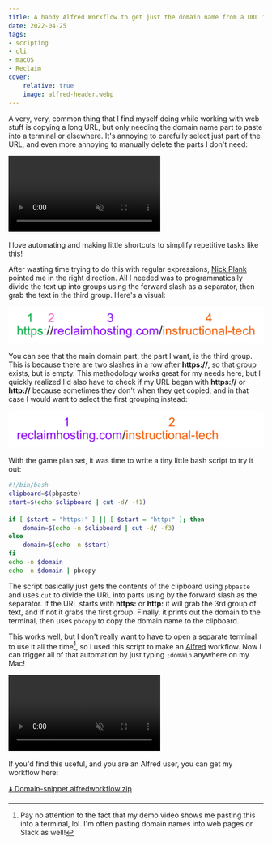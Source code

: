 ```yaml
---
title: A handy Alfred Workflow to get just the domain name from a URL in your clipboard
date: 2022-04-25
tags:
- scripting
- cli
- macOS
- Reclaim
cover:
    relative: true
    image: alfred-header.webp
---
```


A very, very, common thing that I find myself doing while working with web stuff is copying a long URL, but only needing the domain name part to paste into a terminal or elsewhere. It's annoying to carefully select just part of the URL, and even more annoying to manually delete the parts I don't need:

<video style="max-width:100%" autoplay loop muted controls>
	<source src="copypastebefore.mp4">
	Your browser does not support the video tag.
</video>

I love automating and making little shortcuts to simplify repetitive tasks like this!

After wasting time trying to do this with regular expressions, [Nick Plank](https://flyingchaucer.net) pointed me in the right direction. All I needed was to programmatically divide the text up into groups using the forward slash as a separator, then grab the text in the third group. Here's a visual:

![a URL divided into 4 parts deliminited by the forward slashes, color coded, starting with https://](slashdelimitors.webp)

You can see that the main domain part, the part I want, is the third group. This is because there are two slashes in a row after **https://**, so that group exists, but is empty. This methodology works great for my needs here, but I quickly realized I'd also have to check if my URL began with **https://** or **http://** because sometimes they don't when they get copied, and in that case I would want to select the first grouping instead:

![a URL divided into 2 parts deliminited by the forward slashes, color coded, not starting with https://](slashdelim2.webp)

With the game plan set, it was time to write a tiny little bash script to try it out:

```bash
#!/bin/bash
clipboard=$(pbpaste)
start=$(echo $clipboard | cut -d/ -f1)

if [ $start = "https:" ] || [ $start = "http:" ]; then
	domain=$(echo -n $clipboard | cut -d/ -f3)
else
	domain=$(echo -n $start)
fi
echo -n $domain
echo -n $domain | pbcopy
```

The script basically just gets the contents of the clipboard using `pbpaste` and uses `cut` to divide the URL into parts using by the forward slash as the separator. If the URL starts with **https:** or **http:** it will grab the 3rd group of text, and if not it grabs the first group. Finally, it prints out the domain to the terminal, then uses `pbcopy` to copy the domain name to the clipboard. 

This works well, but I don't really want to have to open a separate terminal to use it all the time[^1], so I used this script to make an [Alfred](https://www.alfredapp.com/) workflow. Now I can trigger all of that automation by just typing `;domain` anywhere on my Mac!

<video style="max-width:100%" autoplay loop muted controls>
	<source src="alfred-demo.mp4">
	Your browser does not support the video tag.
</video>

If you'd find this useful, and you are an Alfred user, you can get my workflow here:

[⬇️ Domain-snippet.alfredworkflow.zip](Domain-snippet.alfredworkflow.zip)

[^1]: Pay no attention to the fact that my demo video shows me pasting this into a terminal, lol. I'm often pasting domain names into web pages or Slack as well!
